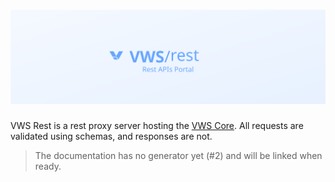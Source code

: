 <h1 align="center"><img src="https://raw.githubusercontent.com/vklassws/meta/main/banners/rest.svg" alt="VWS Rest - Rest Proxy Server"></h1>

VWS Rest is a rest proxy server hosting the [VWS Core](https://github.com/vklassws/core). All requests are validated using schemas, and responses are not.

> The documentation has no generator yet (#2) and will be linked when ready. 
